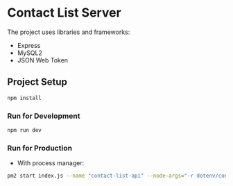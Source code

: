 # Contact List Server

The project uses libraries and frameworks:

-   Express
-   MySQL2
-   JSON Web Token

## Project Setup

```sh
npm install
```

### Run for Development

```sh
npm run dev
```

### Run for Production


- With process manager:

```sh
pm2 start index.js --name "contact-list-api" --node-args="-r dotenv/config"
```
